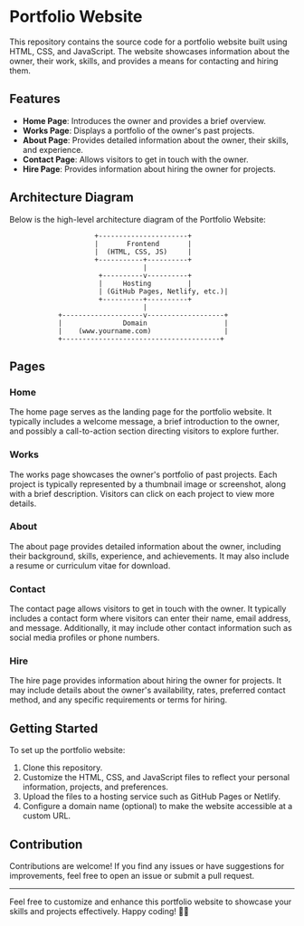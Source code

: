 # Portfolio Website

This repository contains the source code for a portfolio website built using HTML, CSS, and JavaScript. The website showcases information about the owner, their work, skills, and provides a means for contacting and hiring them.

## Features

- **Home Page**: Introduces the owner and provides a brief overview.
- **Works Page**: Displays a portfolio of the owner's past projects.
- **About Page**: Provides detailed information about the owner, their skills, and experience.
- **Contact Page**: Allows visitors to get in touch with the owner.
- **Hire Page**: Provides information about hiring the owner for projects.

## Architecture Diagram

Below is the high-level architecture diagram of the Portfolio Website:

```
                     +----------------------+
                     |       Frontend       |
                     |  (HTML, CSS, JS)     |
                     +-----------+----------+
                                 |
                      +----------v----------+
                      |     Hosting         |
                      | (GitHub Pages, Netlify, etc.)|
                      +----------+----------+
                                 |
            +--------------------v-------------------+
            |               Domain                   |
            |    (www.yourname.com)                  |
            +---------------------------------------+
```

## Pages

### Home

The home page serves as the landing page for the portfolio website. It typically includes a welcome message, a brief introduction to the owner, and possibly a call-to-action section directing visitors to explore further.

### Works

The works page showcases the owner's portfolio of past projects. Each project is typically represented by a thumbnail image or screenshot, along with a brief description. Visitors can click on each project to view more details.

### About

The about page provides detailed information about the owner, including their background, skills, experience, and achievements. It may also include a resume or curriculum vitae for download.

### Contact

The contact page allows visitors to get in touch with the owner. It typically includes a contact form where visitors can enter their name, email address, and message. Additionally, it may include other contact information such as social media profiles or phone numbers.

### Hire

The hire page provides information about hiring the owner for projects. It may include details about the owner's availability, rates, preferred contact method, and any specific requirements or terms for hiring.

## Getting Started

To set up the portfolio website:

1. Clone this repository.
2. Customize the HTML, CSS, and JavaScript files to reflect your personal information, projects, and preferences.
3. Upload the files to a hosting service such as GitHub Pages or Netlify.
4. Configure a domain name (optional) to make the website accessible at a custom URL.

## Contribution

Contributions are welcome! If you find any issues or have suggestions for improvements, feel free to open an issue or submit a pull request.


---

Feel free to customize and enhance this portfolio website to showcase your skills and projects effectively. Happy coding! 🚀🌟
